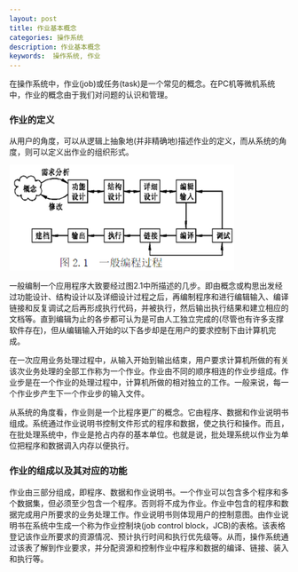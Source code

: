 ```yaml
---
layout: post
title: 作业基本概念
categories: 操作系统
description: 作业基本概念
keywords:  操作系统, 作业
---
```


在操作系统中，作业(job)或任务(task)是一个常见的概念。在PC机等微机系统中，作业的概念由于我们对问题的认识和管理。

### 作业的定义
从用户的角度，可以从逻辑上抽象地(并非精确地)描述作业的定义，而从系统的角度，则可以定义出作业的组织形式。

![](/images/posts/OS/3.png)

一般编制一个应用程序大致要经过图2.1中所描述的几步。即由概念或构思出发经过功能设计、结构设计以及详细设计过程之后，再编制程序和进行编辑输入、编译链接和反复调试之后再形成执行代码，并被执行，然后输出执行结果和建立相应的文档等。直到编辑为止的各步都可认为是可由人工独立完成的(尽管也有许多支撑软件存在)，但从编辑输入开始的以下各步却是在用户的要求控制下由计算机完成。

在一次应用业务处理过程中，从输入开始到输出结束，用户要求计算机所做的有关该次业务处理的全部工作称为一个作业。作业由不同的顺序相连的作业步组成。作业步是在一个作业的处理过程中，计算机所做的相对独立的工作。一般来说，每一个作业步产生下一个作业步的输入文件。

从系统的角度看，作业则是一个比程序更广的概念。它由程序、数据和作业说明书组成。系统通过作业说明书控制文件形式的程序和数据，使之执行和操作。而且，在批处理系统中，作业是抢占内存的基本单位。也就是说，批处理系统以作业为单位把程序和数据调入内存以便执行。

### 作业的组成以及其对应的功能
作业由三部分组成，即程序、数据和作业说明书。一个作业可以包含多个程序和多个数据集，但必须至少包含一个程序。否则将不成为作业。作业中包含的程序和数据完成用户所要求的业务处理工作。作业说明书则体现用户的控制意图。由作业说明书在系统中生成一个称为作业控制块(job control block，JCB)的表格。该表格登记该作业所要求的资源情况、预计执行时间和执行优先级等。从而，操作系统通过该表了解到作业要求，并分配资源和控制作业中程序和数据的编译、链接、装入和执行等。








